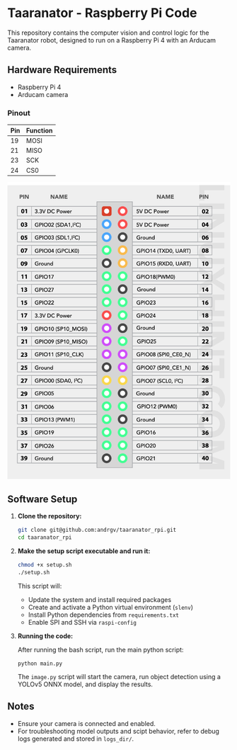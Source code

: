 # Taaranator - Raspberry Pi Code

This repository contains the computer vision and control logic for the Taaranator robot, designed to run on a Raspberry Pi 4 with an Arducam camera.

## Hardware Requirements

- Raspberry Pi 4
- Arducam camera

### Pinout

| Pin | Function    |
|-----|-------------|
| 19  | MOSI        |
| 21  | MISO        |
| 23  | SCK         |
| 24  | CS0         |

![Raspberry Pi pinout diagram](image.png)

## Software Setup

1. **Clone the repository:**
    ```bash
    git clone git@github.com:andrgv/taaranator_rpi.git
    cd taaranator_rpi
    ```

2. **Make the setup script executable and run it:**
    ```bash
    chmod +x setup.sh
    ./setup.sh
    ```

    This script will:
    - Update the system and install required packages
    - Create and activate a Python virtual environment (`slenv`)
    - Install Python dependencies from `requirements.txt`
    - Enable SPI and SSH via `raspi-config`

3. **Running the code:**

    After running the bash script, run the main python script:
    ```
    python main.py
    ```

    The `image.py` script will start the camera, run object detection using a YOLOv5 ONNX model, and display the results.

## Notes

- Ensure your camera is connected and enabled.
- For troubleshooting model outputs and scipt behavior, refer to debug logs generated and stored in `logs_dir/`.
